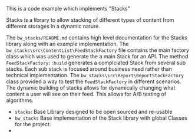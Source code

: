 This is a code example which implements "Stacks"

Stacks is a library to allow stacking of different types of content from different storages in a dynamic nature.

The `bw_stacks/README.md` contains high level documentation for the Stacks library along with an example implementation.
The `bw_stacks\src\ContentList\FeedStackFactory` file contains the main factory class which was used to generate the a main Stack for an API.  The method `FeedStackFactory::build` generates a complciated Stack from several sub stacks.  Each sub stack is focused around business need rather than technical implementation.
The `bw_stacks\src\Report\ReportStackFactory` class provided a way to test the `FeedStackFactory` in different scenarios.
The dynamic building of stacks allows for dynamically changing what content a user will see on their feed.  This allows for A/B testing of algorithms.

* `stacks`: Base Library designed to be open sourced and re-usable
* `bw_stacks` Base implementation of the Stack library with global Classes for the project.
* 

